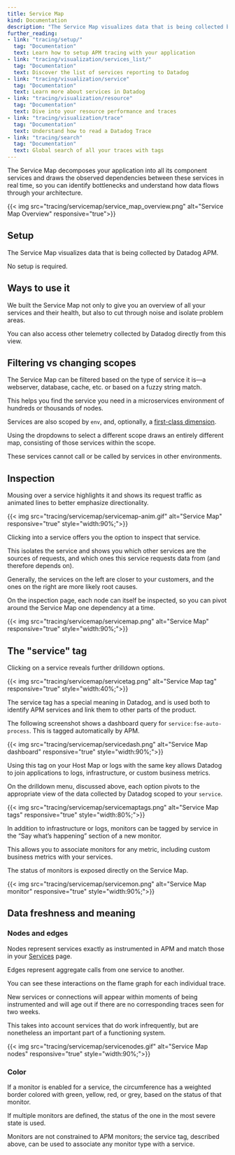 ```yaml
---
title: Service Map
kind: Documentation
description: "The Service Map visualizes data that is being collected by Datadog APM."
further_reading:
- link: "tracing/setup/"
  tag: "Documentation"
  text: Learn how to setup APM tracing with your application
- link: "tracing/visualization/services_list/"
  tag: "Documentation"
  text: Discover the list of services reporting to Datadog
- link: "tracing/visualization/service"
  tag: "Documentation"
  text: Learn more about services in Datadog
- link: "tracing/visualization/resource"
  tag: "Documentation"
  text: Dive into your resource performance and traces
- link: "tracing/visualization/trace"
  tag: "Documentation"
  text: Understand how to read a Datadog Trace
- link: "tracing/search"
  tag: "Documentation"
  text: Global search of all your traces with tags
---
```


The Service Map decomposes your application into all its component services and draws the observed dependencies between these services in real time, so you can identify bottlenecks and understand how data flows through your architecture. 

{{< img src="tracing/servicemap/service_map_overview.png" alt="Service Map Overview" responsive="true">}}

## Setup

The Service Map visualizes data that is being collected by Datadog APM. 

No setup is required.

## Ways to use it

We built the Service Map not only to give you an overview of all your services and their health, but also to cut through noise and isolate problem areas. 

You can also access other telemetry collected by Datadog directly from this view.

## Filtering vs changing scopes

The Service Map can be filtered based on the type of service it is—a webserver, database, cache, etc. or based on a fuzzy string match. 

This helps you find the service you need in a microservices environment of hundreds or thousands of nodes. 

Services are also scoped by `env`, and, optionally, a [first-class dimension][1]. 

Using the dropdowns to select a different scope draws an entirely different map, consisting of those services within the scope. 

These services cannot call or be called by services in other environments.

## Inspection

Mousing over a service highlights it and shows its request traffic as animated lines to better emphasize directionality.

{{< img src="tracing/servicemap/servicemap-anim.gif" alt="Service Map" responsive="true" style="width:90%;">}}

Clicking into a service offers you the option to inspect that service. 

This isolates the service and shows you which other services are the sources of requests, and which ones this service requests data from (and therefore depends on). 

Generally, the services on the left are closer to your customers, and the ones on the right are more likely root causes.

On the inspection page, each node can itself be inspected, so you can pivot around the Service Map one dependency at a time.

{{< img src="tracing/servicemap/servicemap.png" alt="Service Map" responsive="true" style="width:90%;">}}

## The "service" tag

Clicking on a service reveals further drilldown options.

{{< img src="tracing/servicemap/servicetag.png" alt="Service Map tag" responsive="true" style="width:40%;">}}

The service tag has a special meaning in Datadog, and is used both to identify APM services and link them to other parts of the product.

The following screenshot shows a dashboard query for `service:fse-auto-process`. This is tagged automatically by APM.

{{< img src="tracing/servicemap/servicedash.png" alt="Service Map dashboard" responsive="true" style="width:90%;">}}

Using this tag on your Host Map or logs with the same key allows Datadog to join applications to logs, infrastructure, or custom business metrics. 

On the drilldown menu, discussed above, each option pivots to the appropriate view of the data collected by Datadog scoped to your `service`.

{{< img src="tracing/servicemap/servicemaptags.png" alt="Service Map tags" responsive="true" style="width:80%;">}}

In addition to infrastructure or logs, monitors can be tagged by service in the “Say what’s happening” section of a new monitor. 

This allows you to associate monitors for any metric, including custom business metrics with your services. 

The status of monitors is exposed directly on the Service Map.

{{< img src="tracing/servicemap/servicemon.png" alt="Service Map monitor" responsive="true" style="width:90%;">}}

## Data freshness and meaning

### Nodes and edges

Nodes represent services exactly as instrumented in APM and match those in your [Services][2] page. 

Edges represent aggregate calls from one service to another. 

You can see these interactions on the flame graph for each individual trace.

New services or connections will appear within moments of being instrumented and will age out if there are no corresponding traces seen for two weeks. 

This takes into account services that do work infrequently, but are nonetheless an important part of a functioning system.

{{< img src="tracing/servicemap/servicenodes.gif" alt="Service Map nodes" responsive="true" style="width:90%;">}}

### Color

If a monitor is enabled for a service, the circumference has a weighted border colored with green, yellow, red, or grey, based on the status of that monitor.

If multiple monitors are defined, the status of the one in the most severe state is used.

Monitors are not constrained to APM monitors; the service tag, described above, can be used to associate any monitor type with a service.

[1]: https://docs.datadoghq.com/tracing/setup/first_class_dimensions/
[2]: https://app.datadoghq.com/apm/services
